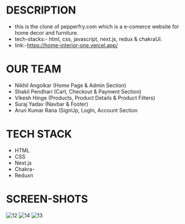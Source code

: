 # DESCRIPTION
- this is the clone of pepperfry.com which is a e-comerce website for home decor and furniture.
- tech-stacks:- html, css, javascript, next.js, redux & chakraUI.
- link:-https://home-interior-one.vercel.app/

# OUR TEAM
 - Nikhil Angolkar (Home Page & Admin Section)
 - Shakil Pendhari (Cart, Checkout & Payment Section)
 - Vikesh Hinge (Products, Product Details & Product Filters)
 - Suraj Yadav (Navbar & Footer)
 - Arun Kumar Rana (SignUp, LogIn, Account Section
 
 # TECH STACK
 - HTML 
 - CSS
 - Next.js
 - Chakra- 
 - Reduxn

# SCREEN-SHOTS
<div>
  <img src="https://user-images.githubusercontent.com/107465553/215099346-b60e3690-b2bd-4a11-becf-1680b700a1c2.png" alt="12" border="0" />
  <img src="https://user-images.githubusercontent.com/107465553/215099336-59b19da6-7fdb-4a74-a008-5c1d5b438eb6.png" alt="14" border="0" />
  <img src="https://user-images.githubusercontent.com/107465553/215099348-f9d39223-c2d4-4c96-b557-ac6f0263491b.png" alt="13" border="0" />
</div>
